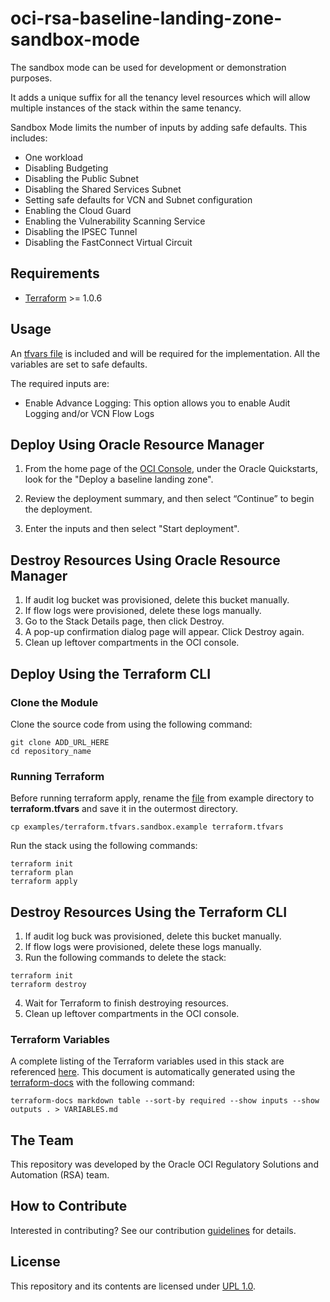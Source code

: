 # oci-rsa-baseline-landing-zone-sandbox-mode 
The sandbox mode can be used for development or demonstration purposes. 

It adds a unique suffix for all the tenancy 
level resources which will allow multiple instances of the stack within the same tenancy.

Sandbox Mode limits the number of inputs by adding safe defaults. This includes:
- One workload
- Disabling Budgeting 
- Disabling the Public Subnet
- Disabling the Shared Services Subnet
- Setting safe defaults for VCN and Subnet configuration
- Enabling the Cloud Guard
- Enabling the Vulnerability Scanning Service
- Disabling the IPSEC Tunnel
- Disabling the FastConnect Virtual Circuit

## Requirements
- [Terraform](https://www.terraform.io/) >= 1.0.6

## Usage

An [tfvars file](examples/terraform.tfvars.sandbox.example) is included and will be required for the implementation. All the variables are set to safe defaults. 

The required inputs are: 
- Enable Advance Logging: This option allows you to enable Audit Logging and/or VCN Flow Logs 


## Deploy Using Oracle Resource Manager
1. From the home page of the [OCI Console](https://cloud.oracle.com/), under the Oracle Quickstarts, look for the "Deploy a baseline landing zone".

2. Review the deployment summary, and then select “Continue” to begin the deployment.

3. Enter the inputs and then select "Start deployment".

## Destroy Resources Using Oracle Resource Manager
1. If audit log bucket was provisioned, delete this bucket manually.
2. If flow logs were provisioned, delete these logs manually.
3. Go to the Stack Details page, then click Destroy.
4. A pop-up confirmation dialog page will appear. Click Destroy again.
5. Clean up leftover compartments in the OCI console.

## Deploy Using the Terraform CLI

### Clone the Module

Clone the source code from using the following command:
```
git clone ADD_URL_HERE
cd repository_name
```

### Running Terraform
Before running terraform apply, rename the [file](examples/terraform.tfvars.sandbox.example) from example directory to  
**terraform.tfvars** and save it in the outermost directory.

```
cp examples/terraform.tfvars.sandbox.example terraform.tfvars
```
Run the stack using the following commands:
```
terraform init
terraform plan
terraform apply
```

## Destroy Resources Using the Terraform CLI
1. If audit log buck was provisioned, delete this bucket manually.
2. If flow logs were provisioned, delete these logs manually.
3. Run the following commands to delete the stack:
```
terraform init
terraform destroy
```
4. Wait for Terraform to finish destroying resources.
5. Clean up leftover compartments in the OCI console.

### Terraform Variables
A complete listing of the Terraform variables used in this stack are referenced [here](VARIABLES.md). This document is automatically generated 
using the [terraform-docs](https://github.com/terraform-docs/terraform-docs) with the following command:

```
terraform-docs markdown table --sort-by required --show inputs --show outputs . > VARIABLES.md
```



## The Team
This repository was developed by the Oracle OCI Regulatory Solutions and Automation (RSA) team. 

## How to Contribute
Interested in contributing?  See our contribution [guidelines](CONTRIBUTE.md) for details.

## License
This repository and its contents are licensed under [UPL 1.0](https://opensource.org/licenses/UPL).
